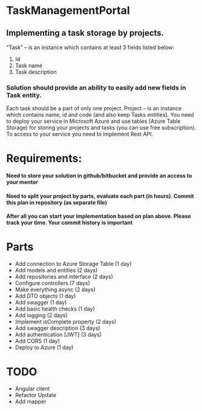 # TaskManagementPortal

## Implementing a task storage by projects. 
“Task” – is an instance which contains at least 3 fields listed below:
1.	Id
2.	Task name
3.	Task description
### Solution should provide an ability to easily add new fields in Task entity. 
Each task should be a part of only one project. Project – is an instance which contains name, id and code (and also keep Tasks entities).
You need to deploy your service in Microsoft Azure and use tables (Azure Table Storage) for storing your projects and tasks (you can use free subscription). To access to your service you need to implement Rest API.

# Requirements:
#### Need to store your solution in github/bitbucket and provide an access to your mentor
#### Need to split your project by parts, evaluate each part (in hours). Commit this plan in repository (as separate file)
#### After all you can start your implementation based on plan above. Please track your time. Your commit history is important


# Parts
- Add connection to Azure Storage Table (1 day)
- Add models and entities (2 days)
- Add repositories and interface (2 days)
- Configure controllers (7 days)
- Make everything async (2 days)
- Add DTO objects (1 day)
- Add swagger (1 day)
- Add basic health checks (1 day)
- Add logging (2 days)
- Implement isComplete property (2 days)
- Add swagger description (3 days)
- Add authentication [JWT] (3 days)
- Add CORS (1 day)
- Deploy to Azure (1 day)

# TODO
- Angular client
- Refactor Update
- Add mapper


